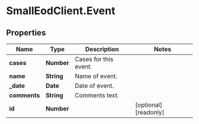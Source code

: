 # SmallEodClient.Event

## Properties

Name | Type | Description | Notes
------------ | ------------- | ------------- | -------------
**cases** | **Number** | Cases for this event. | 
**name** | **String** | Name of event. | 
**_date** | **Date** | Date of event. | 
**comments** | **String** | Comments text. | 
**id** | **Number** |  | [optional] [readonly] 


